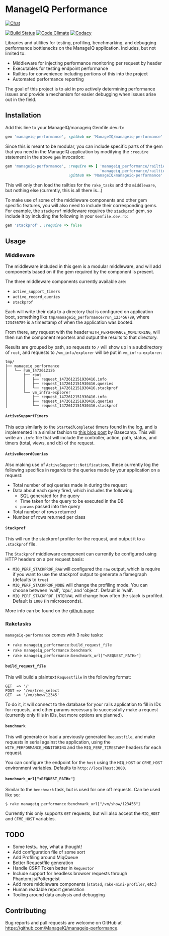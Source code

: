 ManageIQ Performance
====================

[![Chat](https://badges.gitter.im/Join%20Chat.svg)](https://gitter.im/ManageIQ/manageiq/performance?utm_source=badge&utm_medium=badge&utm_campaign=pr-badge&utm_content=badge)

[![Build Status](https://travis-ci.org/ManageIQ/manageiq-performance.svg)](https://travis-ci.org/ManageIQ/manageiq-performance)
[![Code Climate](https://codeclimate.com/github/ManageIQ/manageiq-performance/badges/gpa.svg)](https://codeclimate.com/github/ManageIQ/manageiq-performance)
[![Codacy](https://api.codacy.com/project/badge/grade/9ffce48ccb924020ae8f9e698048e9a4)](https://www.codacy.com/app/ManageIQ/manageiq-performance)

Libraries and utilities for testing, profiling, benchmarking, and debugging
performance bottlenecks on the ManageIQ application.  Includes, but not limited
to:

  * Middleware for injecting performance monitoring per request by header
  * Executables for testing endpoint performance
  * Railties for convenience including portions of this into the project
  * Automated performance reporting

The goal of this project is to aid in pro actively determining performance
issues and provide a mechanism for easier debugging when issues arise out in
the field.


Installation
------------

Add this line to your ManageIQ/manageiq Gemfile.dev.rb:

```ruby
gem 'manageiq-performance', :github => 'ManageIQ/manageiq-performance'
```

Since this is meant to be modular, you can include specific parts of the gem
that you need in the ManageIQ application by modifying the `:require` statement
in the above `gem` invocation:

```ruby
gem 'manageiq-performance', :require => [ 'manageiq_performance/railtie/rake_tasks',
                                          'manageiq_performance/railtie/middleware' ],
                            :github => 'ManageIQ/manageiq-performance'
```

This will only then load the railties for the `rake_tasks` and the
`middleware`, but nothing else (currently, this is all there is...)

To make use of some of the middleware components and other gem specific
features, you will also need to include their corresponding gems.  For example,
the `stackprof` middleware requires the
[`stackprof`](https://github.com/tmm1/stackprof) gem, so include it by
including the following in your `Gemfile.dev.rb`:

```ruby
gem 'stackprof', :require => false
```


Usage
-----

### Middleware

The middleware included in this gem is a modular middleware, and will add
components based on if the gem required by the component is present.

The three middleware components currently available are:

* `active_support_timers`
* `active_record_queries`
* `stackprof`

Each will write their data to a directory that is configured on application
boot, something like `tmp/manageiq_performance/run_123456789`, where `123456789` is
a timestamp of when the application was booted.

From there, any request with the header `WITH_PERFORMANCE_MONITORING`, will
then run the component reporters and output the results to that directory.

Results are grouped by path, so requests to `/` will show up in a subdirectory
of `root`, and requests to `/vm_infa/explorer` will be put in
`vm_infra-explorer`:

```
tmp/
├── manageiq_performance
│   └── run_1472612126
│       ├── root
│       │   ├── request_1472612151930416.info
│       │   ├── request_1472612151930416.queries
│       │   └── request_1472612151930416.stackprof
│       └── vm_infra-explorer
│           ├── request_1472612151930416.info
│           ├── request_1472612151930416.queries
│           └── request_1472612151930416.stackprof
```


#### `ActiveSupportTimers`

This acts similarly to the `Started`/`Completed` timers found in the log, and
is implemented in a similar fashion to [this blog
post](https://signalvnoise.com/posts/3091-pssst-your-rails-application-has-a-secret-to-tell-you)
by Basecamp.  This will write an `.info` file that will include the controller,
action, path, status, and timers (total, views, and db) of the request.


#### `ActiveRecordQueries`

Also making use of `ActiveSupport::Notifications`, these currently log the
following specifics in regards to the queries made by your application on a
request:

* Total number of sql queries made in during the request
* Data about each query fired, which includes the following:
  - SQL generated for the query
  - Time taken for the query to be executed in the DB
  - `params` passed into the query
* Total number of rows returned
* Number of rows returned per class


#### `Stackprof`

This will run the stackprof profiler for the request, and output it to a
`.stackprof` file.

The `Stackprof` middleware component can currently be configured using HTTP
headers on a per request basis:

* `MIQ_PERF_STACKPROF_RAW` will configured the `raw` output, which is require
  if you want to use the stackprof output to generate a flamegraph (defaults to
  `true`)
* `MIQ_PERF_STACKPROF_MODE` will change the profiling mode.  You can choose
  between 'wall', 'cpu', and 'object'.  Default is 'wall'.
* `MIQ_PERF_STACKPROF_INTERVAL` will change how often the stack is profiled.
  Default is `1000` (in microseconds).

More info can be found on the [github page](https://github.com/tmm1/stackprof)


### Raketasks

`manageiq-performance` comes with 3 rake tasks:

* `rake manageiq_performance:build_request_file`
* `rake manageiq_performance:benchmark`
* `rake manageiq_performance:benchmark_url["<REQUEST_PATH>"]`


#### `build_request_file`

This will build a plaintext `Requestfile` in the following format:

```
GET  => '/'
POST => '/vm/tree_select
GET  => '/vm/show/12345'
```

To do it, it will connect to the database for your rails application to fill in
IDs for requests, and other params necessary to successfully make a request
(currently only fills in IDs, but more options are planned).


#### `benchmark`

This will generate or load a previously generated `Requestfile`, and make
requests in serial against the application, using the
`WITH_PERFORMANCE_MONITORING` and the `MIQ_PERF_TIMESTAMP` headers for each
request.

You can configure the endpoint for the `host` using the `MIQ_HOST` or
`CFME_HOST` environment variables.  Defaults to `http://localhost:3000`.


#### `benchmark_url["<REQUEST_PATH>"]`

Similar to the `benchmark` task, but is used for one off requests.  Can be used
like so:

```
$ rake manageiq_performance:benchmark_url["/vm/show/123456"]
```

Currently this only supports `GET` requests, but will also accept the
`MIQ_HOST` and `CFME_HOST` variables.



TODO
----
* Some tests.. hey, what a thought!
* Add configuration file of some sort
* Add Profiling around MiqQueue
* Better Requestfile generation
* Handle CSRF Token better in `Requestor`
* Include support for headless browser requests through Phantom.js/Poltergeist
* Add more middleware components (`statsd`, `rake-mini-profiler`, etc.)
* Human readable report generation
* Tooling around data analysis and debugging


## Contributing

Bug reports and pull requests are welcome on GitHub at
https://github.com/ManageIQ/manageiq-performance.
